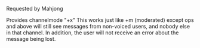 Requested by Mahjong

Provides channelmode "+x"
This works just like +m (moderated) except ops and above will still see messages from non-voiced users, and nobody else in that channel. In addition, the user will not receive an error about the message being lost.
